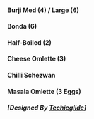 #### Burji Med (4) / Large (6) 
#### Bonda (6) 
#### Half-Boiled (2) 
#### Cheese Omlette (3) 
#### Chilli Schezwan 
#### Masala Omlette (3 Eggs) 
##### [Designed By [Techieglide](https://web.archive.org/web/20220926114651/https://www.techieglide.com/)]
